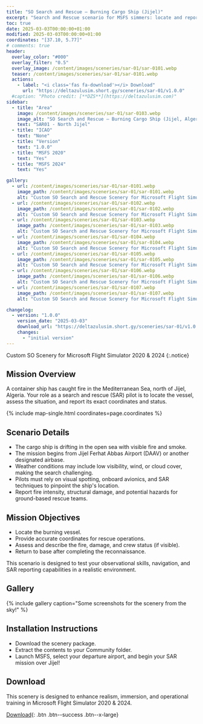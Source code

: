```yaml
---
title: "SO Search and Rescue – Burning Cargo Ship (Jijel)"
excerpt: "Search and Rescue scenario for MSFS simmers: locate and report a burning container ship adrift north of Jijel, Algeria."
toc: true
date: 2025-03-03T00:00:00+01:00
modified: 2025-03-03T00:00:00+01:00
coordinates: "[37.10, 5.77]"
# comments: true
header:
  overlay_color: "#000"
  overlay_filter: "0.5"
  overlay_image: /content/images/sceneries/sar-01/sar-0101.webp
  teaser: /content/images/sceneries/sar-01/sar-0101.webp
  actions:
    - label: "<i class='fas fa-download'></i> Download"
      url: "https://deltazulusim.short.gy/sceneries/sar-01/v1.0.0"
  #caption: "Photo credit: [**DZS**](https://deltazulusim.com)"
sidebar:
  - title: "Area"
    image: /content/images/sceneries/sar-01/sar-0103.webp
    image_alt: "SO Search and Rescue – Burning Cargo Ship (Jijel, Algeria)"
    text: "SAR01 - North Jijel"
  - title: "ICAO"
    text: "None"
  - title: "Version"
    text: "1.0.0"
  - title: "MSFS 2020"
    text: "Yes"
  - title: "MSFS 2024"
    text: "Yes"

gallery:
  - url: /content/images/sceneries/sar-01/sar-0101.webp
    image_path: /content/images/sceneries/sar-01/sar-0101.webp
    alt: "Custom SO Search and Rescue Scenery for Microsoft Flight Simulator 2020 & 2024"
  - url: /content/images/sceneries/sar-01/sar-0102.webp
    image_path: /content/images/sceneries/sar-01/sar-0102.webp
    alt: "Custom SO Search and Rescue Scenery for Microsoft Flight Simulator 2020 & 2024"
  - url: /content/images/sceneries/sar-01/sar-0103.webp
    image_path: /content/images/sceneries/sar-01/sar-0103.webp
    alt: "Custom SO Search and Rescue Scenery for Microsoft Flight Simulator 2020 & 2024"
  - url: /content/images/sceneries/sar-01/sar-0104.webp
    image_path: /content/images/sceneries/sar-01/sar-0104.webp
    alt: "Custom SO Search and Rescue Scenery for Microsoft Flight Simulator 2020 & 2024"
  - url: /content/images/sceneries/sar-01/sar-0105.webp
    image_path: /content/images/sceneries/sar-01/sar-0105.webp
    alt: "Custom SO Search and Rescue Scenery for Microsoft Flight Simulator 2020 & 2024"
  - url: /content/images/sceneries/sar-01/sar-0106.webp
    image_path: /content/images/sceneries/sar-01/sar-0106.webp
    alt: "Custom SO Search and Rescue Scenery for Microsoft Flight Simulator 2020 & 2024"
  - url: /content/images/sceneries/sar-01/sar-0107.webp
    image_path: /content/images/sceneries/sar-01/sar-0107.webp
    alt: "Custom SO Search and Rescue Scenery for Microsoft Flight Simulator 2020 & 2024"

changelog:
  - version: "1.0.0"
    version_date: "2025-03-03"
    download_url: "https://deltazulusim.short.gy/sceneries/sar-01/v1.0.0"
    changes:
      - "initial version"
---
```


Custom SO Scenery for Microsoft Flight Simulator 2020 & 2024
{:.notice}

## Mission Overview

A container ship has caught fire in the Mediterranean Sea, north of Jijel, Algeria. Your role as a search and rescue (SAR) pilot is to locate the vessel, assess the situation, and report its exact coordinates and status.


{% include map-single.html coordinates=page.coordinates %}


## Scenario Details

- The cargo ship is drifting in the open sea with visible fire and smoke.
- The mission begins from Jijel Ferhat Abbas Airport (DAAV) or another designated airbase.
- Weather conditions may include low visibility, wind, or cloud cover, making the search challenging.
- Pilots must rely on visual spotting, onboard avionics, and SAR techniques to pinpoint the ship's location.
- Report fire intensity, structural damage, and potential hazards for ground-based rescue teams.

## Mission Objectives
- Locate the burning vessel.
- Provide accurate coordinates for rescue operations.
- Assess and describe the fire, damage, and crew status (if visible).
- Return to base after completing the reconnaissance.

This scenario is designed to test your observational skills, navigation, and SAR reporting capabilities in a realistic environment.

## Gallery 
{% include gallery caption="Some screenshots for the scenery from the sky!" %}

## Installation Instructions
- Download the scenery package.
- Extract the contents to your Community folder.
- Launch MSFS, select your departure airport, and begin your SAR mission over Jijel!

## Download
This scenery is designed to enhance realism, immersion, and operational training in Microsoft Flight Simulator 2020 & 2024.

[<i class='fas fa-download'></i> Download](https://deltazulusim.short.gy/sceneries/sar-01/v1.0.0){: .btn .btn--success .btn--x-large}
